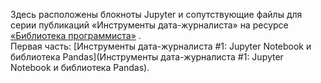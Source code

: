Здесь расположены блокноты Jupyter и сопутствующие файлы для серии публикаций «Инструменты дата-журналиста» на ресурсе [«Библиотека программиста»](https://proglib.io/) .  
Первая часть: [Инструменты дата-журналиста #1: Jupyter Notebook и библиотека Pandas](Инструменты дата-журналиста #1: Jupyter Notebook и библиотека Pandas).
